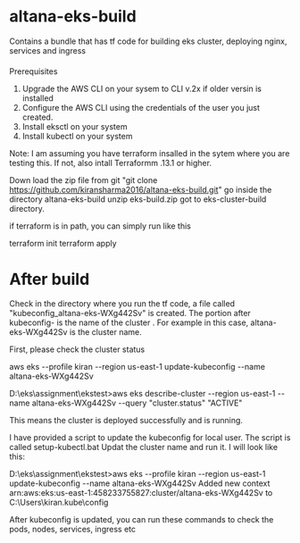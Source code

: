 # altana-eks-build
Contains a bundle that has tf code for building  eks cluster, deploying nginx, services and ingress 

####

Prerequisites


1. Upgrade the AWS CLI on your sysem to CLI v.2x if older versin is installed 
2. Configure the AWS CLI using the credentials of the user you just created.
3. Install eksctl on your system
4. Install kubectl on your system


Note: I am assuming you have terraform insalled in the sytem where you are testing this. If not, also intall Terraformm .13.1 or higher. 


Down load the zip file from git "git clone https://github.com/kiransharma2016/altana-eks-build.git"
go inside the directory altana-eks-build
unzip eks-build.zip
got to eks-cluster-build directory. 

if terraform is in path, you can simply run like this


terraform init
terraform apply 


After build
===========
Check in the directory where you run the tf code, a file called "kubeconfig_altana-eks-WXg442Sv" is created. The portion after kubeconfig- is the name of the cluster . For example in this case, altana-eks-WXg442Sv is the cluster name.

First, please check the cluster status 

aws eks  --profile kiran --region us-east-1 update-kubeconfig --name altana-eks-WXg442Sv

D:\eks\assignment\ekstest>aws eks describe-cluster --region us-east-1 --name altana-eks-WXg442Sv --query "cluster.status"
"ACTIVE"

This means the cluster is deployed successfully and is running. 

I have provided a script to update the kubeconfig for local user. The script is called setup-kubectl.bat
Updat the cluster name and run it. I will look like this:

D:\eks\assignment\ekstest>aws eks  --profile kiran --region us-east-1 update-kubeconfig --name altana-eks-WXg442Sv
Added new context arn:aws:eks:us-east-1:458233755827:cluster/altana-eks-WXg442Sv to C:\Users\kiran\.kube\config


After kubeconfig is updated, you can run these commands to check the pods, nodes, services, ingress etc
